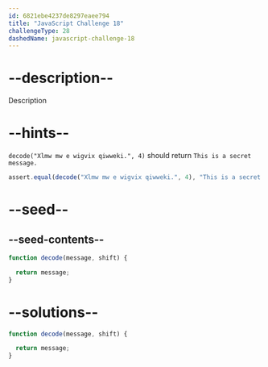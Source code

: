 ```yaml
---
id: 6821ebe4237de8297eaee794
title: "JavaScript Challenge 18"
challengeType: 28
dashedName: javascript-challenge-18
---
```


# --description--

Description

# --hints--

`decode("Xlmw mw e wigvix qiwweki.", 4)` should return `This is a secret message.`

```js
assert.equal(decode("Xlmw mw e wigvix qiwweki.", 4), "This is a secret message.");
```

# --seed--

## --seed-contents--

```js
function decode(message, shift) {

  return message;
}
```

# --solutions--

```js
function decode(message, shift) {

  return message;
}
```
